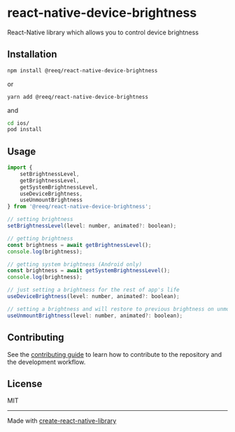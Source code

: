 # react-native-device-brightness

React-Native library which allows you to control device brightness

## Installation

```sh
npm install @reeq/react-native-device-brightness
```

or

```sh
yarn add @reeq/react-native-device-brightness
```

and

```sh
cd ios/
pod install
```

## Usage

```js
import {
    setBrightnessLevel,
    getBrightnessLevel,
    getSystemBrightnessLevel,
    useDeviceBrightness,
    useUnmountBrightness
} from '@reeq/react-native-device-brightness';

// setting brightness
setBrightnessLevel(level: number, animated?: boolean);

// getting brightness
const brightness = await getBrightnessLevel();
console.log(brightness);

// getting system brightness (Android only)
const brightness = await getSystemBrightnessLevel();
console.log(brightness);

// just setting a brightness for the rest of app's life
useDeviceBrightness(level: number, animated?: boolean);

// setting a brightness and will restore to previous brightness on unmount
useUnmountBrightness(level: number, animated?: boolean);

```

## Contributing

See the [contributing guide](CONTRIBUTING.md) to learn how to contribute to the repository and the development workflow.

## License

MIT

---

Made with [create-react-native-library](https://github.com/callstack/react-native-builder-bob)
